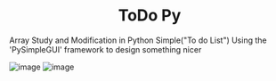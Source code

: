  <h1 align="center"> ToDo Py </h1>

 
Array Study and Modification in Python Simple("To do List")
Using the 'PySimpleGUI' framework to design something nicer
 
 
 
![image](https://user-images.githubusercontent.com/79244946/194345099-1ada7d8d-7e4d-4406-9b65-45ad59924070.png)
![image](https://user-images.githubusercontent.com/79244946/194345224-b59bef89-c268-4170-a5ab-adf75e631fe7.png)
